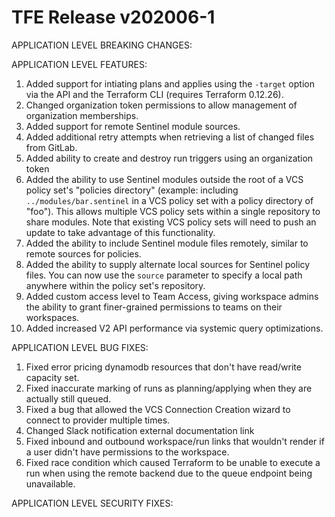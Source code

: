 # TFE Release v202006-1


APPLICATION LEVEL BREAKING CHANGES:



APPLICATION LEVEL FEATURES:

1. Added support for intiating plans and applies using the `-target` option via the API and the Terraform CLI (requires Terraform 0.12.26).
1. Changed organization token permissions to allow management of organization memberships.
1. Added support for remote Sentinel module sources.
1. Added additional retry attempts when retrieving a list of changed files from GitLab.
1. Added ability to create and destroy run triggers using an organization token
1. Added the ability to use Sentinel modules outside the root of a VCS policy set's "policies directory" (example: including `../modules/bar.sentinel` in a VCS policy set with a policy directory of "foo"). This allows multiple VCS policy sets within a single repository to share modules. Note that existing VCS policy sets will need to push an update to take advantage of this functionality.
1. Added the ability to include Sentinel module files remotely, similar to remote sources for policies.
1. Added the ability to supply alternate local sources for Sentinel policy files. You can now use the `source` parameter to specify a local path anywhere within the policy set's repository.
1. Added custom access level to Team Access, giving workspace admins the ability to grant finer-grained permissions to teams on their workspaces.
1. Added increased V2 API performance via systemic query optimizations.


APPLICATION LEVEL BUG FIXES:

1. Fixed error pricing dynamodb resources that don't have read/write capacity set.
1. Fixed inaccurate marking of runs as planning/applying when they are actually still queued.
1. Fixed a bug that allowed the VCS Connection Creation wizard to connect to provider multiple times.
1. Changed Slack notification external documentation link
1. Fixed inbound and outbound workspace/run links that wouldn't render if a user didn't have permissions to the workspace.
1. Fixed race condition which caused Terraform to be unable to execute a run when using the remote backend due to the queue endpoint being unavailable.

APPLICATION LEVEL SECURITY FIXES:



